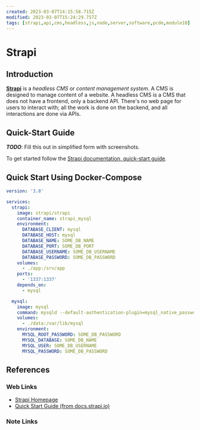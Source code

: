 ```yaml
---
created: 2023-03-07T14:15:58.715Z
modified: 2023-03-07T15:24:29.757Z
tags: [strapi,api,cms,headless,js,node,server,software,pcde,module10]
---
```

# Strapi

## Introduction

[**Strapi**][strapi-home] is a *headless CMS* or *content management system*.
A CMS is designed to manage content of a website.
A headless CMS is a CMS that does not have a frontend, only a backend API.
There's no web page for users to interact with;
all the work is done on the backend, and all interactions are done via APIs.

## Quick-Start Guide

***TODO***: Fill this out in simplified form with screenshots.

To get started follow the
[Strapi documentation, quick-start guide][strapi-quick-start].

## Quick Start Using Docker-Compose

```yaml
version: '3.8'

services:
  strapi:
    image: strapi/strapi
    container_name: strapi_mysql
    environment:
      DATABASE_CLIENT: mysql
      DATABASE_HOST: mysql
      DATABASE_NAME: SOME_DB_NAME
      DATABASE_PORT: SOME_DB_PORT
      DATABASE_USERNAME: SOME_DB_USERNAME
      DATABASE_PASSWORD: SOME_DB_PASSWORD
    volumes:
      - ./app:/srv/app
    ports:
      - '1337:1337'
    depends_on:
      - mysql

  mysql:
    image: mysql
    command: mysqld --default-authentication-plugin=mysql_native_password
    volumes:
      - ./data:/var/lib/mysql
    environment:
      MYSQL_ROOT_PASSWORD: SOME_DB_PASSWORD
      MYSQL_DATABASE: SOME_DB_NAME
      MYSQL_USER: SOME_DB_USERNAME
      MYSQL_PASSWORD: SOME_DB_PASSWORD
```



## References

### Web Links

* [Strapi Homepage][strapi-home]
* [Quick Start Guide (from docs.strapi.io)][strapi-quick-start]

<!-- Hidden References -->
[strapi-home]: https://strapi.io/ "Strapi Homepage"
[strapi-quick-start]: https://strapi.io/documentation/developer-docs/latest/getting-started/quick-start.html#_1-install-strapi-and-create-a-new-project "Quick Start Guide (from docs.strapi.io)"

### Note Links

<!-- Hidden References -->
